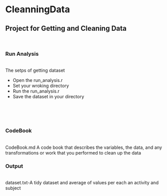 CleanningData
=============
<h2> Project for Getting and Cleaning Data</h2><br>
<h3>Run Analysis</h3><br>
The setps of getting dataset<br>
<ul>
  <li> Open the run_analysis.r </li>
  <li> Set your wroking directory </li>
  <li> Run the run_analysis.r </li>
  <li> Save the dataset in your directory </li>
</ul>
<br><br><br>

<h3>CodeBook</h3><br>
CodeBook.md
A code book that describes the variables, the data, and any transformations or work that you performed to clean up the data

<h3>Output</h3><br>
dataset.txt-A tidy dataset and average of values per each an activity and subject

